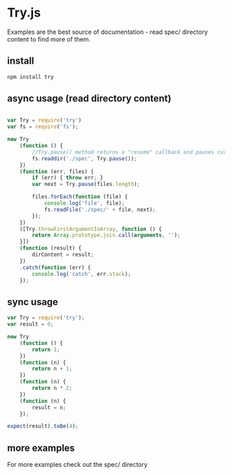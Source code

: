 # Try.js

Examples are the best source of documentation - read spec/ directory content to find more of them.

## install

```bash
npm install try
```

## async usage (read directory content)

```js

var Try = require('try')
var fs = require('fs');

new Try
    (function () {
        //Try.pause() method returns a "resume" callback and pauses current execution.
        fs.readdir('./spec', Try.pause());
    })
    (function (err, files) {
        if (err) { throw err; }
        var next = Try.pause(files.length);

        files.forEach(function (file) {
            console.log('file', file);
            fs.readFile('./spec/' + file, next);
        });
    })
    ([Try.throwFirstArgumentInArray, function () {
        return Array.prototype.join.call(arguments, '');
    }])
    (function (result) {
        dirContent = result;
    })
    .catch(function (err) {
        console.log('catch', err.stack);
    });
```

## sync usage

```js
var Try = require('try');
var result = 0;

new Try
    (function () {
        return 1;
    })
    (function (n) {
        return n + 1;
    })
    (function (n) {
        return n * 2;
    })
    (function (n) {
        result = n;
    });

expect(result).toBe(4);
```

## more examples

For more examples check out the spec/ directory